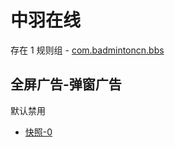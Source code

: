 # 中羽在线

存在 1 规则组 - [com.badmintoncn.bbs](/src/apps/com.badmintoncn.bbs.ts)

## 全屏广告-弹窗广告

默认禁用

- [快照-0](https://i.gkd.li/import/13635224)
